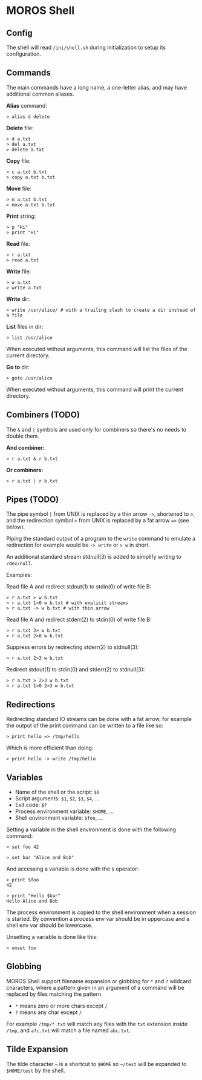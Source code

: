 # MOROS Shell

## Config

The shell will read `/ini/shell.sh` during initialization to setup its
configuration.

## Commands

The main commands have a long name, a one-letter alias, and may have
additional common aliases.

**Alias** command:

    > alias d delete

<!--
**Append** to file:

    > a a.txt
    > append a.txt
-->

**Delete** file:

    > d a.txt
    > del a.txt
    > delete a.txt

**Copy** file:

    > c a.txt b.txt
    > copy a.txt b.txt

**Move** file:

    > m a.txt b.txt
    > move a.txt b.txt

**Print** string:

    > p "Hi"
    > print "Hi"

**Read** file:

    > r a.txt
    > read a.txt

**Write** file:

    > w a.txt
    > write a.txt

**Write** dir:

    > write /usr/alice/ # with a trailing slash to create a dir instead of a file

**List** files in dir:

    > list /usr/alice

When executed without arguments, this command will list the files of the
current directory.

**Go to** dir:

    > goto /usr/alice

When executed without arguments, this command will print the current directory.

## Combiners (TODO)

The `&` and `|` symbols are used only for combiners so there's no needs to
double them.

**And combiner:**

    > r a.txt & r b.txt

**Or combiners:**

    > r a.txt | r b.txt

## Pipes (TODO)

The pipe symbol `|` from UNIX is replaced by a thin arrow `->`, shortened to
`>`, and the redirection symbol `>` from UNIX is replaced by a fat arrow `=>`
(see below).

Piping the standard output of a program to the `write` command to emulate a
redirection for example would be `-> write` or `> w` in short.

An additional standard stream stdnull(3) is added to simplify writing to `/dev/null`.

Examples:

Read file A and redirect stdout(1) to stdin(0) of write file B:

    > r a.txt > w b.txt
    > r a.txt 1>0 w b.txt # with explicit streams
    > r a.txt -> w b.txt # with thin arrow

Read file A and redirect stderr(2) to stdin(0) of write file B:

    > r a.txt 2> w b.txt
    > r a.txt 2>0 w b.txt

Suppress errors by redirecting stderr(2) to stdnull(3):

    > r a.txt 2>3 w b.txt

Redirect stdout(1) to stdin(0) and stderr(2) to stdnull(3):

    > r a.txt > 2>3 w b.txt
    > r a.txt 1>0 2>3 w b.txt

## Redirections

Redirecting standard IO streams can be done with a fat arrow, for example the
output of the print command can be written to a file like so:

    > print hello => /tmp/hello

Which is more efficient than doing:

    > print hello -> write /tmp/hello

## Variables

- Name of the shell or the script: `$0`
- Script arguments: `$1`, `$2`, `$3`, `$4`, ...
- Exit code: `$?`
- Process environment variable: `$HOME`, ...
- Shell environment variable: `$foo`, ...

Setting a variable in the shell environment is done with the following command:

    > set foo 42

    > set bar "Alice and Bob"

And accessing a variable is done with the `$` operator:

    > print $foo
    42

    > print "Hello $bar"
    Hello Alice and Bob

The process environment is copied to the shell environment when a session is
started. By convention a process env var should be in uppercase and a shell
env var should be lowercase.

Unsetting a variable is done like this:

    > unset foo

## Globbing

MOROS Shell support filename expansion or globbing for `*` and `?` wildcard
characters, where a pattern given in an argument of a command will be replaced
by files matching the pattern.

- `*` means zero or more chars except `/`
- `?` means any char except `/`

For example `/tmp/*.txt` will match any files with the `txt` extension inside
`/tmp`, and `a?c.txt` will match a file named `abc.txt`.

## Tilde Expansion

The tilde character `~` is a shortcut to `$HOME` so `~/test` will be expanded
to `$HOME/test` by the shell.
